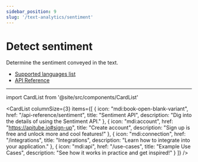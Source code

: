 ```yaml
---
sidebar_position: 9
slug: '/text-analytics/sentiment'
---
```


# Detect sentiment

Determine the sentiment conveyed in the text.

- [Supported languages list](/text-analytics/sentiment/languages)
- [API Reference](/api-reference/sentiment)

---

import CardList from '@site/src/components/CardList'

<CardList
columnSize={3}
items={[
{
icon: "mdi:book-open-blank-variant",
href: "/api-reference/sentiment",
title: "Sentiment API",
description: "Dig into the details of using the Sentiment API."
},
{
icon: "mdi:account",
href: "https://apitube.io#sign-up",
title: "Create account",
description: "Sign up is free and unlock more and cool features!"
},
{
icon: "mdi:connection",
href: "/integrations",
title: "Integrations",
description: "Learn how to integrate into your application."
},
{
icon: "mdi:api",
href: "/use-cases",
title: "Example Use Cases",
description: "See how it works in practice and get inspired!"
}
]}
/>

